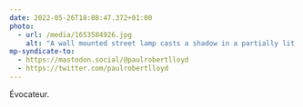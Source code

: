 ```yaml
---
date: 2022-05-26T18:08:47.372+01:00
photo:
  - url: /media/1653584926.jpg
    alt: "A wall mounted street lamp casts a shadow in a partially lit alleyway. "
mp-syndicate-to:
  - https://mastodon.social/@paulrobertlloyd
  - https://twitter.com/paulrobertlloyd
---
```

Évocateur.
